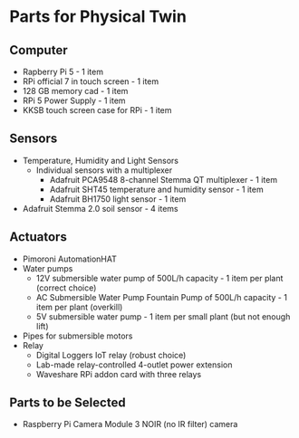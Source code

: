 # Parts for Physical Twin

## Computer

* Rapberry Pi 5 - 1 item
* RPi official 7 in touch screen - 1 item
* 128 GB memory cad - 1 item
* RPi 5 Power Supply - 1 item
* KKSB touch screen case for RPi - 1 item

## Sensors

* Temperature, Humidity and Light Sensors
  * Individual sensors with a multiplexer
    * Adafruit PCA9548 8-channel Stemma QT multiplexer - 1 item
    * Adafruit SHT45 temperature and humidity sensor - 1 item
    * Adafruit BH1750 light sensor - 1 item
* Adafruit Stemma 2.0 soil sensor - 4 items

## Actuators

* Pimoroni AutomationHAT
* Water pumps
  * 12V submersible water pump of 500L/h capacity - 1 item per plant (correct choice)
  * AC Submersible Water Pump Fountain Pump of 500L/h capacity - 1 item per plant (overkill)
  * 5V submersible water pump - 1 item per small plant (but not enough lift)
* Pipes for submersible motors
* Relay
  * Digital Loggers IoT relay (robust choice)
  * Lab-made relay-controlled 4-outlet power extension
  * Waveshare RPi addon card with three relays

## Parts to be Selected

* Raspberry Pi Camera Module 3 NOIR (no IR filter) camera
